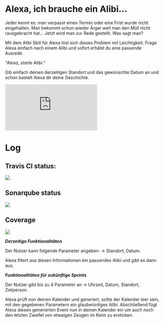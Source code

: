 ﻿# Alexa, ich brauche ein Alibi...

Jeder kennt es: man verpasst einen Termin oder eine Frist wurde nicht eingehalten. 
Man bekommt schon wieder Ärger weil man den Müll nicht rausgebracht hat...
Jetzt wird man zur Rede gestellt. Was sagt man?

Mit dem Alibi Skill für Alexa löst sich dieses Problem mit Leichtigkeit.
Frage Alexa einfach nach einem Alibi und sofort erhälst du eine passende Ausrede.

_"Alexa, starte Alibi."_

Gib einfach deinen derzeitigen Standort und das gewünschte Datum an und schon bastelt Alexa dir deine Geschichte.

![Näheres hier](https://github.com/sweIhm-ws2018-19/skillproject-do-4/edit/master/docs/index.md)


# Log

## Travis CI status:

![](https://api.travis-ci.org/sweIhm-ws2018-19/skillproject-do-4.svg?branch=master)

## Sonarqube status

![](https://sonarcloud.io/api/project_badges/measure?project=alexa-skills-kit-samples%3Aalibi&metric=alert_status)

## Coverage

![](https://sonarcloud.io/api/project_badges/measure?project=alexa-skills-kit-samples%3Aalibi&metric=coverage)

**_Derzeitige Funktionalitäten_**

Der Nutzer kann folgende Parameter angeben: -> Standort, Datum.

Alexa filtert aus diesen Informationen ein passendes Alibi und gibt es dann aus.

**_Funktionalitäten für zukünftige Sprints_**

Der Nutzer gibt bis zu 4 Parameter an -> Uhrzeit, Datum, Standort, Zielperson.

Alexa prüft nun deinen Kalender und generiert, sollte der Kalender leer sein, mit den gegebenen Parametern ein glaubwürdiges Alibi.
Abschließend fügt Alexa diesen generierten Event nun in deinen Kalender ein um auch noch den letzten Zweifel von etwaigen Zeugen im Keim zu ersticken.

